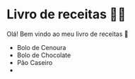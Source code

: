 # Livro de receitas :man_cook:

Olá! Bem vindo ao meu livro de receitas :wave:

- Bolo de Cenoura
- Bolo de Chocolate
- Pão Caseiro
- 


